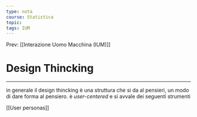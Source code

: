 ```yaml
---
type: nota
course: Statistica
topic: 
tags: IUM
---
```


Prev: [[Interazione Uomo Macchina (IUM)]]

# Design Thincking
---
in generale il design thincking è una struttura che si da al pensieri, un modo di dare forma al pensiero. è _user-centered_ e si avvale dei seguenti strumenti

[[User personas]]